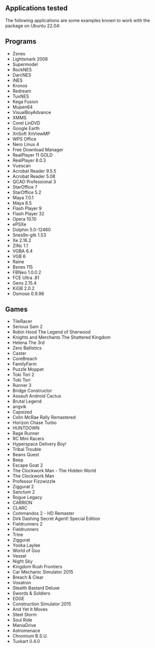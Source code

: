 Applications tested
------------

The following applications are some examples known to work with the package on Ubuntu 22.04:  

## Programs

- Zsnes
- Lightsmark 2008
- Supermodel
- RockNES
- DarcNES
- iNES
- Kronos
- Redream
- TuxNES
- Kega Fusion
- Mupen64
- VisualBoyAdvance
- XMMS
- Corel LinDVD
- Google Earth
- XnSoft XnViewMP
- WPS Office
- Nero Linux 4
- Free Download Manager
- RealPlayer 11 GOLD
- RealPlayer 8.0.3
- Vuescan
- Acrobat Reader 9.5.5
- Acrobat Reader 5.08
- QCAD Professional 3
- StarOffice 7
- StarOffice 5.2
- Maya 7.0.1
- Maya 8.5
- Flash Player 9
- Flash Player 32
- Opera 10.10
- ePSXe
- Dolphin 5.0-12460
- Snes9x-gtk 1.53
- Xe 2.16.2
- ZiNc 1.1
- VGBA 6.4
- VGB 6
- Raine
- Bsnes 115
- FBNeo 1.0.0.2
- FCE Ultra .81
- Gens 2.15.4
- KiGB 2.0.2
- Osmose 0.9.96

## Games

- TileRacer
- Serious Sam 2
- Robin Hood The Legend of Sherwood
- Knights and Merchants The Shattered Kingdom
- Helena The 3rd
- Zero Ballistics
- Caster
- CoreBreach
- FamilyFarm
- Puzzle Moppet
- Toki Tori 2
- Toki Tori
- Runner 3
- Bridge Constructor
- Assault Android Cactus
- Brutal Legend
- angvik
- Capsized
- Colin McRae Rally Remastered
- Horizon Chase Turbo
- HUNTDOWN
- Rage Runner
- RC Mini Racers
- Hyperspace Delivery Boy!
- Tribal Trouble
- Beans Quest
- Beep
- Escape Goat 2
- The Clockwork Man - The Hidden World
- The Clockwork Man
- Professor Fizzwizzle
- Ziggurat 2
- Sanctum 2
- Rogue Legacy
- CARRION
- CLARC
- Commandos 2 - HD Remaster
- Dirk Dashing Secret Agent! Special Edition
- Fieldrunners 2
- Fieldrunners
- Trine
- Ziggurat
- Yooka Laylee
- World of Goo
- Vessel
- Night Sky
- Kingdom Rush Frontiers
- Car Mechanic Simulator 2015
- Breach & Clear
- Voxatron
- Stealth Bastard Deluxe
- Swords & Soldiers
- EDGE
- Construction Simulator 2015
- And Yet It Moves
- Steel Storm
- Soul Ride
- ManiaDrive
- Astromenace
- Chromium B.S.U.
- Tuxkart 0.4.0
